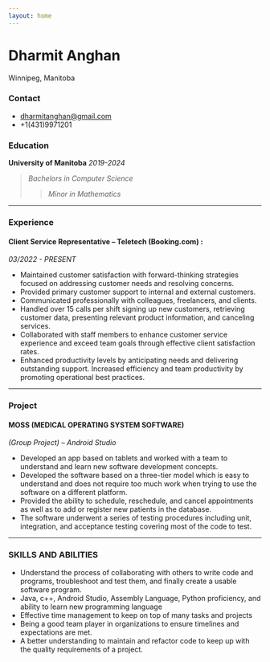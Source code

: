 ```yaml
---
layout: home
---
```


# **Dharmit Anghan**

Winnipeg, Manitoba
    
### **Contact**
- dharmitanghan@gmail.com
- +1(431)9971201
     
### **Education**  
 **University of Manitoba**
 *2019-2024*
 > *Bachelors in Computer Science* 
 >> *Minor in Mathematics*

---
### **Experience**
#### **Client Service Representative – Teletech (Booking.com) :**
 *03/2022 - PRESENT*
  - Maintained customer satisfaction with forward-thinking strategies focused on addressing customer needs and resolving concerns.
  - Provided primary customer support to internal and external customers.
  - Communicated professionally with colleagues, freelancers, and clients.
  - Handled over 15 calls per shift signing up new customers, retrieving customer data, presenting relevant product information, and canceling services.
  - Collaborated with staff members to enhance customer service experience and exceed team goals through effective client satisfaction rates.
  - Enhanced productivity levels by anticipating needs and delivering outstanding support. Increased efficiency and team productivity by promoting operational best practices.
  
---
### **Project**

#### **MOSS (MEDICAL OPERATING SYSTEM SOFTWARE)** 
*(Group Project) – Android Studio* 
  - Developed an app based on tablets and worked with a team to understand and learn new software development concepts. 
  - Developed the software based on a three-tier model which is easy to understand and does not require too much work when trying to use the software on a different platform.
  - Provided the ability to schedule, reschedule, and cancel appointments as well as to add or register new patients in the database. 
  - The software underwent a series of testing procedures including unit, integration, and acceptance testing covering most of the code to test.

---
### **SKILLS AND ABILITIES** 
  - Understand the process of collaborating with others to write code and programs, troubleshoot and test them, and finally create a usable software program.
  -	Java, c++, Android Studio, Assembly Language, Python proficiency, and ability to learn new programming language
  -	Effective time management to keep on top of many tasks and projects
  -	Being a good team player in organizations to ensure timelines and expectations are met.
  -	A better understanding to maintain and refactor code to keep up with the quality requirements of a project.




